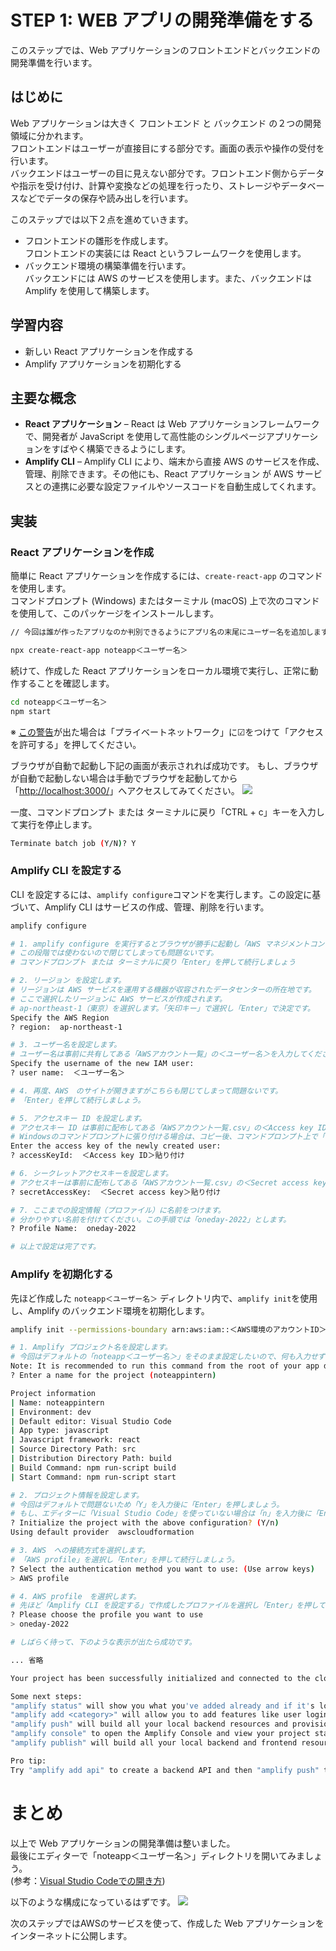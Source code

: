# STEP 1: WEB アプリの開発準備をする
このステップでは、Web アプリケーションのフロントエンドとバックエンドの開発準備を行います。

## はじめに
Web アプリケーションは大きく フロントエンド と バックエンド の２つの開発領域に分かれます。<br>
フロントエンドはユーザーが直接目にする部分です。画面の表示や操作の受付を行います。<br>
バックエンドはユーザーの目に見えない部分です。フロントエンド側からデータや指示を受け付け、計算や変換などの処理を行ったり、ストレージやデータベースなどでデータの保存や読み出しを行います。<br>

このステップでは以下２点を進めていきます。
* フロントエンドの雛形を作成します。<br>
フロントエンドの実装には React というフレームワークを使用します。<br>
* バックエンド環境の構築準備を行います。<br>
バックエンドには AWS のサービスを使用します。また、バックエンドは Amplify を使用して構築します。<br>


## 学習内容
* 新しい React アプリケーションを作成する
* Amplify アプリケーションを初期化する

## 主要な概念
 * **React アプリケーション** – React は Web アプリケーションフレームワークで、開発者が JavaScript を使用して高性能のシングルページアプリケーションをすばやく構築できるようにします。
 * **Amplify CLI** – Amplify CLI により、端末から直接 AWS のサービスを作成、管理、削除できます。その他にも、React アプリケーション が AWS サービスとの連携に必要な設定ファイルやソースコードを自動生成してくれます。

## 実装
### React アプリケーションを作成
簡単に React アプリケーションを作成するには、`create-react-app` のコマンドを使用します。<br>
コマンドプロンプト (Windows) またはターミナル (macOS) 上で次のコマンドを使用して、このパッケージをインストールします。
```bash
// 今回は誰が作ったアプリなのか判別できるようにアプリ名の末尾にユーザー名を追加します

npx create-react-app noteapp＜ユーザー名＞
```

続けて、作成した React アプリケーションをローカル環境で実行し、正常に動作することを確認します。
```bash
cd noteapp＜ユーザー名＞
npm start
```
※ [この警告](/images/module-one_nodejs-security-alert.png)が出た場合は「プライベートネットワーク」に☑をつけて「アクセスを許可する」を押してください。<br>

ブラウザが自動で起動し下記の画面が表示されれば成功です。
もし、ブラウザが自動で起動しない場合は手動でブラウザを起動してから「[http://localhost:3000/](http://localhost:3000/)」へアクセスしてみてください。
![](/images/module-one_npm-start-success.png)

一度、コマンドプロンプト または ターミナルに戻り「CTRL + c」キーを入力して実行を停止します。
```bash
Terminate batch job (Y/N)? Y
```

### Amplify CLI を設定する
CLI を設定するには、`amplify configure`コマンドを実行します。この設定に基づいて、Amplify CLI はサービスの作成、管理、削除を行います。
```bash
amplify configure

# 1. amplify configure を実行するとブラウザが勝手に起動し「AWS マネジメントコンソール」が開きます。
# この段階では使わないので閉じてしまっても問題ないです。
# コマンドプロンプト または ターミナルに戻り「Enter」を押して続行しましょう

# 2. リージョン を設定します。
# リージョンは AWS サービスを運用する機器が収容されたデータセンターの所在地です。
# ここで選択したリージョンに AWS サービスが作成されます。
# ap-northeast-1（東京）を選択します。「矢印キー」で選択し「Enter」で決定です。
Specify the AWS Region
? region:  ap-northeast-1

# 3. ユーザー名を設定します。
# ユーザー名は事前に共有してある「AWSアカウント一覧」の＜ユーザー名＞を入力してください。
Specify the username of the new IAM user:
? user name:  ＜ユーザー名＞

# 4. 再度、AWS　のサイトが開きますがこちらも閉じてしまって問題ないです。
# 「Enter」を押して続行しましょう。

# 5. アクセスキー ID を設定します。
# アクセスキー ID は事前に配布してある「AWSアカウント一覧.csv」の＜Access key ID＞をコピーして貼り付けてください。
# Windowsのコマンドプロンプトに張り付ける場合は、コピー後、コマンドプロンプト上で「右クリック」です。
Enter the access key of the newly created user:
? accessKeyId:  ＜Access key ID＞貼り付け

# 6. シークレットアクセスキーを設定します。
# アクセスキーは事前に配布してある「AWSアカウント一覧.csv」の＜Secret access key＞をコピーして貼り付けてください。
? secretAccessKey:  ＜Secret access key＞貼り付け

# 7. ここまでの設定情報（プロファイル）に名前をつけます。
# 分かりやすい名前を付けてください。この手順では「oneday-2022」とします。
? Profile Name:  oneday-2022

# 以上で設定は完了です。
```

### Amplify を初期化する
先ほど作成した `noteapp＜ユーザー名＞` ディレクトリ内で、`amplify init`を使用し、Amplify のバックエンド環境を初期化します。
```bash
amplify init --permissions-boundary arn:aws:iam::＜AWS環境のアカウントID＞:policy/OneDayIntern2022Boundary

# 1. Amplify プロジェクト名を設定します。
# 今回はデフォルトの「noteapp＜ユーザー名＞」をそのまま設定したいので、何も入力せず「Enter」を押しましょう。
Note: It is recommended to run this command from the root of your app directory
? Enter a name for the project (noteappintern) 

Project information
| Name: noteappintern
| Environment: dev
| Default editor: Visual Studio Code
| App type: javascript
| Javascript framework: react
| Source Directory Path: src
| Distribution Directory Path: build
| Build Command: npm run-script build
| Start Command: npm run-script start

# 2. プロジェクト情報を設定します。
# 今回はデフォルトで問題ないため「Y」を入力後に「Enter」を押しましょう。
# もし、エディターに「Visual Studio Code」を使っていない場合は「n」を入力後に「Enter」を押して「? Choose your default editor」で任意のエディターを選択してください。
? Initialize the project with the above configuration? (Y/n)
Using default provider  awscloudformation

# 3. AWS　への接続方式を選択します。
# 「AWS profile」を選択し「Enter」を押して続行しましょう。
? Select the authentication method you want to use: (Use arrow keys)
> AWS profile

# 4. AWS profile　を選択します。
# 先ほど「Amplify CLI を設定する」で作成したプロファイルを選択し「Enter」を押して続行しましょう。
? Please choose the profile you want to use
> oneday-2022

# しばらく待って、下のような表示が出たら成功です。

... 省略

Your project has been successfully initialized and connected to the cloud!

Some next steps:
"amplify status" will show you what you've added already and if it's locally configured or deployed
"amplify add <category>" will allow you to add features like user login or a backend API
"amplify push" will build all your local backend resources and provision it in the cloud
"amplify console" to open the Amplify Console and view your project status
"amplify publish" will build all your local backend and frontend resources (if you have hosting category added) and provision it in the cloud

Pro tip:
Try "amplify add api" to create a backend API and then "amplify push" to deploy everything

```

# まとめ
以上で Web アプリケーションの開発準備は整いました。<br>
最後にエディターで「noteapp＜ユーザー名＞」ディレクトリを開いてみましょう。<br>
(参考：[Visual Studio Codeでの開き方](/images/module-one_open-project.png))<br>

以下のような構成になっているはずです。
![](/images/module-one_directory-structure.png)

次のステップではAWSのサービスを使って、作成した Web アプリケーションをインターネットに公開します。
